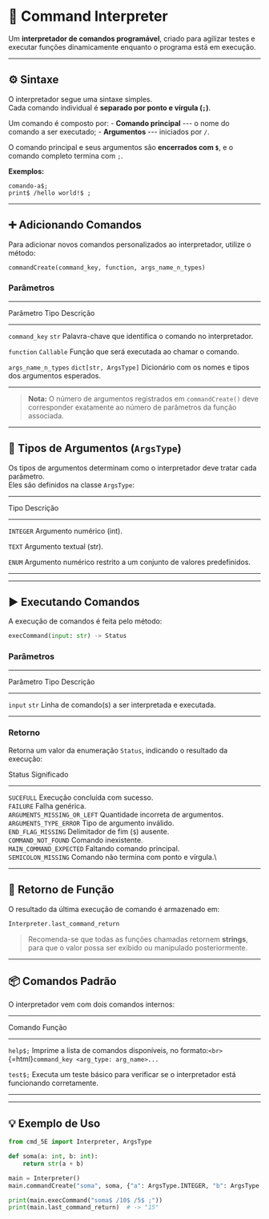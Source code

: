 # 🧩 Command Interpreter

Um **interpretador de comandos programável**, criado para agilizar
testes e executar funções dinamicamente enquanto o programa está em
execução.

------------------------------------------------------------------------

## ⚙️ Sintaxe

O interpretador segue uma sintaxe simples.\
Cada comando individual é **separado por ponto e vírgula (`;`)**.

Um comando é composto por: - **Comando principal** --- o nome do comando
a ser executado; - **Argumentos** --- iniciados por `/`.

O comando principal e seus argumentos são **encerrados com `$`**, e o
comando completo termina com `;`.

**Exemplos:**

    comando-a$;
    print$ /hello world!$ ;

------------------------------------------------------------------------

## ➕ Adicionando Comandos

Para adicionar novos comandos personalizados ao interpretador, utilize o
método:

``` python
commandCreate(command_key, function, args_name_n_types)
```

### Parâmetros

  ---------------------------------------------------------------------------------
  Parâmetro                    Tipo                    Descrição
  ---------------------------- ----------------------- ----------------------------
  `command_key`                `str`                   Palavra-chave que identifica
                                                       o comando no interpretador.

  `function`                   `Callable`              Função que será executada ao
                                                       chamar o comando.

   `args_name_n_types`          `dict[str, ArgsType]`   Dicionário com os nomes e
                                                       tipos dos argumentos
                                                       esperados.
                                                       
  ---------------------------------------------------------------------------------

> **Nota:** O número de argumentos registrados em `commandCreate()` deve
> corresponder exatamente ao número de parâmetros da função associada.

------------------------------------------------------------------------

## 🧱 Tipos de Argumentos (`ArgsType`)

Os tipos de argumentos determinam como o interpretador deve tratar cada
parâmetro.\
Eles são definidos na classe `ArgsType`:

  -----------------------------------------------------------------------
  Tipo                    Descrição
  ----------------------- -----------------------------------------------
  `INTEGER`               Argumento numérico (int).

  `TEXT`                  Argumento textual (str).

  `ENUM`                  Argumento numérico restrito a um conjunto de
                          valores predefinidos.
                          
  -----------------------------------------------------------------------

------------------------------------------------------------------------

## ▶️ Executando Comandos

A execução de comandos é feita pelo método:

``` python
execCommand(input: str) -> Status
```

### Parâmetros

  ------------------------------------------------------------------------
  Parâmetro                    Tipo           Descrição
  ---------------------------- -------------- ----------------------------
  `input`                      `str`          Linha de comando(s) a ser
                                              interpretada e executada.

  ------------------------------------------------------------------------

### Retorno

Retorna um valor da enumeração `Status`, indicando o resultado da
execução:

  Status                        Significado
  ----------------------------- ------------------------------------------
  `SUCEFULL`                    Execução concluída com sucesso.\
  `FAILURE`                     Falha genérica.\
  `ARGUMENTS_MISSING_OR_LEFT`   Quantidade incorreta de argumentos.\
  `ARGUMENTS_TYPE_ERROR`        Tipo de argumento inválido.\
  `END_FLAG_MISSING`            Delimitador de fim (`$`) ausente.\
  `COMMAND_NOT_FOUND`           Comando inexistente.\
  `MAIN_COMMAND_EXPECTED`       Faltando comando principal.\
  `SEMICOLON_MISSING`           Comando não termina com ponto e vírgula.\

  ------------------------------------------------------------------------

## 💬 Retorno de Função

O resultado da última execução de comando é armazenado em:

``` python
Interpreter.last_command_return
```

> Recomenda-se que todas as funções chamadas retornem **strings**, para
> que o valor possa ser exibido ou manipulado posteriormente.

------------------------------------------------------------------------

## 📦 Comandos Padrão

O interpretador vem com dois comandos internos:

  --------------------------------------------------------------------------------------------------
  Comando                               Função
  ------------------------------------- ------------------------------------------------------------
  `help$;`                              Imprime a lista de comandos disponíveis, no
                                        formato:`<br>`{=html}`command_key <arg_type: arg_name>...`

  `test$;`                              Executa um teste básico para verificar se o interpretador
                                        está funcionando corretamente.
                                        
  --------------------------------------------------------------------------------------------------

------------------------------------------------------------------------

## 💡 Exemplo de Uso

``` python
from cmd_5E import Interpreter, ArgsType

def soma(a: int, b: int):
    return str(a + b)

main = Interpreter()
main.commandCreate("soma", soma, {"a": ArgsType.INTEGER, "b": ArgsType.INTEGER})

print(main.execCommand("soma$ /10$ /5$ ;"))
print(main.last_command_return)  # -> "15"
```
